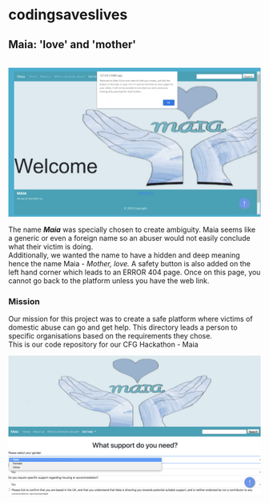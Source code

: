 # codingsaveslives
## Maia:</strong> 'love' and 'mother'
 <br>

<img src="Welcome.png" alt="Maia_Welcome">

The name <i><strong>Maia</strong></i> was specially chosen to create ambiguity. Maia seems like a generic or even a foreign name so an abuser would not easily conclude what their victim is doing. <br>
Additionally, we wanted the name to have a hidden and deep meaning hence the name Maia - <i>Mother, love.</i>
A safety button is also added on the left hand corner which leads to an ERROR 404 page. Once on this page, you cannot go back to the platform unless you have the web link.

### Mission
Our mission for this project was to create a safe platform where victims of domestic abuse can go and get help. This directory leads a person to specific organisations based on the requirements they chose.
<br>
This is our code repository for our CFG Hackathon - Maia
<br>

<img src="Maia_results.png" alt="Maia">

